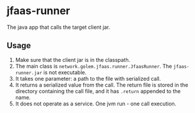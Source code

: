 # jfaas-runner

The java app that calls the target client jar.

## Usage

1. Make sure that the client jar is in the classpath.
2. The main class is `network.golem.jfaas.runner.JfaasRunner`. The `jfaas-runner.jar` is not executable.
3. It takes one parameter: a path to the file with serialized call.
4. It returns a serialized value from the call. The return file is stored in the directory containing the call file, and it has `.return` appended to the name.
5. It does not operate as a service. One jvm run - one call execution.

